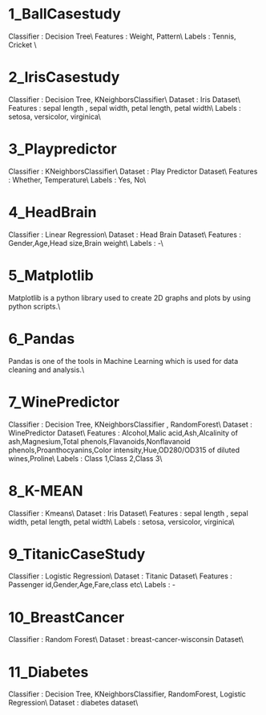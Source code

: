 # 1_BallCasestudy
Classifier : Decision Tree\\
Features : Weight, Pattern\\
Labels : Tennis, Cricket \\

# 2_IrisCasestudy
Classifier : Decision Tree, KNeighborsClassifier\\
Dataset : Iris Dataset\\
Features : sepal length , sepal width, petal length, petal width\\
Labels : setosa, versicolor, virginica\\

# 3_Playpredictor
Classifier : KNeighborsClassifier\\
Dataset : Play Predictor Dataset\\
Features : Whether, Temperature\\
Labels : Yes, No\\

# 4_HeadBrain
Classifier : Linear Regression\\
Dataset : Head Brain Dataset\\
Features : Gender,Age,Head size,Brain weight\\
Labels : -\\

# 5_Matplotlib
Matplotlib is a python library used to create 2D graphs and plots by using python scripts.\\

# 6_Pandas
Pandas is one of the tools in Machine Learning which is used for data cleaning and analysis.\\

# 7_WinePredictor
Classifier : Decision Tree, KNeighborsClassifier , RandomForest\\
Dataset : WinePredictor Dataset\\
Features :  Alcohol,Malic acid,Ash,Alcalinity of ash,Magnesium,Total phenols,Flavanoids,Nonflavanoid phenols,Proanthocyanins,Color intensity,Hue,OD280/OD315 of diluted wines,Proline\\
Labels : Class 1,Class 2,Class 3\\

# 8_K-MEAN
Classifier : Kmeans\\
Dataset : Iris Dataset\\
Features : sepal length , sepal width, petal length, petal width\\
Labels : setosa, versicolor, virginica\\

# 9_TitanicCaseStudy
Classifier : Logistic Regression\\
Dataset : Titanic Dataset\\
Features : Passenger id,Gender,Age,Fare,class etc\\
Labels : -

# 10_BreastCancer
Classifier : Random Forest\\
Dataset : breast-cancer-wisconsin Dataset\\

# 11_Diabetes
Classifier : Decision Tree, KNeighborsClassifier, RandomForest, Logistic Regression\\
Dataset : diabetes dataset\\








